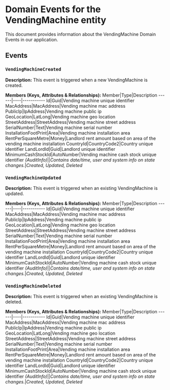 # Domain Events for the VendingMachine entity

This document provides information about the VendingMachine Domain Events in our application.

## Events

### `VendingMachineCreated`

**Description:**
This event is triggered when a new VendingMachine is created.

**Members (Keys, Attributes & Relationships):**
Member|Type|Description
------|----|-----------
Id|Guid|Vending machine unique identifier
MacAddress|MacAddress|Vending machine mac address
PublicIp|IpAddress|Vending machine public ip
GeoLocation|LatLong|Vending machine geo location
StreetAddress|StreetAddress|Vending machine street address
SerialNumber|Text|Vending machine serial number
InstallationFootPrint|Area|Vending machine installation area
RentPerSquareMetre|Money|Landlord rent amount based on area of the vending machine installation
CountryId|CountryCode2|Country unique identifier
LandLordId|Guid|Landlord unique identifier
MinimumCashStockId|AutoNumber|Vending machine cash stock unique identifier
*(AuditInfo)*||*Contains date/time, user and system info on state changes.*|*Created, Updated, Deleted*


### `VendingMachineUpdated`

**Description:** 
This event is triggered when an existing VendingMachine is updated.

**Members (Keys, Attributes & Relationships):**
Member|Type|Description
------|----|-----------
Id|Guid|Vending machine unique identifier
MacAddress|MacAddress|Vending machine mac address
PublicIp|IpAddress|Vending machine public ip
GeoLocation|LatLong|Vending machine geo location
StreetAddress|StreetAddress|Vending machine street address
SerialNumber|Text|Vending machine serial number
InstallationFootPrint|Area|Vending machine installation area
RentPerSquareMetre|Money|Landlord rent amount based on area of the vending machine installation
CountryId|CountryCode2|Country unique identifier
LandLordId|Guid|Landlord unique identifier
MinimumCashStockId|AutoNumber|Vending machine cash stock unique identifier
*(AuditInfo)*||*Contains date/time, user and system info on state changes.*|*Created, Updated, Deleted*


### `VendingMachineDeleted`

**Description:**
This event is triggered when an existing VendingMachine is deleted.

**Members (Keys, Attributes & Relationships):**
Member|Type|Description
------|----|-----------
Id|Guid|Vending machine unique identifier
MacAddress|MacAddress|Vending machine mac address
PublicIp|IpAddress|Vending machine public ip
GeoLocation|LatLong|Vending machine geo location
StreetAddress|StreetAddress|Vending machine street address
SerialNumber|Text|Vending machine serial number
InstallationFootPrint|Area|Vending machine installation area
RentPerSquareMetre|Money|Landlord rent amount based on area of the vending machine installation
CountryId|CountryCode2|Country unique identifier
LandLordId|Guid|Landlord unique identifier
MinimumCashStockId|AutoNumber|Vending machine cash stock unique identifier
*(AuditInfo)*||*Contains date/time, user and system info on state changes.*|*Created, Updated, Deleted*

